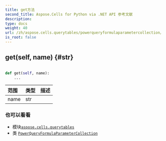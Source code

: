 ```yaml
---
title: get方法
second_title: Aspose.Cells for Python via .NET API 参考文献
description:
type: docs
weight: 40
url: /zh/aspose.cells.querytables/powerqueryformulaparametercollection/get/
is_root: false
---
```

##  get(self, name) {#str}




```python

def get(self, name):
    ...
```


|范围|类型|描述|
| :- | :- | :- |
| name | str |  |



### 也可以看看
* 模块[`aspose.cells.querytables`](../../)
* 类 [`PowerQueryFormulaParameterCollection`](/cells/python-net/zh/aspose.cells.querytables/powerqueryformulaparametercollection)
